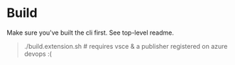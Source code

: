# Build

Make sure you've built the cli first. See top-level readme.

> ./build.extension.sh  # requires vsce & a publisher registered on azure devops :(
